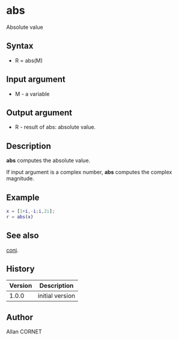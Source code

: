 

# abs

Absolute value

## Syntax

- R = abs(M)

## Input argument

 - M - a variable

## Output argument

 - R - result of abs: absolute value.

## Description


  <p><b>abs</b> computes the absolute value.</p>
  <p>If input argument is a complex number, <b>abs</b> computes the complex magnitude.</p>


## Example

```matlab
x = [1+i,-i;i,2i];
r = abs(x)
```

## See also

[conj](conj.md).
## History

|Version|Description|
|------|------|
|1.0.0|initial version|


## Author

Allan CORNET



